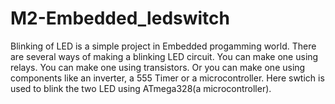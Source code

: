 # M2-Embedded_ledswitch

Blinking of LED is a simple project in Embedded progamming world. There are several ways of making a blinking LED circuit. You can make one using relays. You can make one using transistors. Or you can make one using components like an inverter, a 555 Timer or a microcontroller. Here swtich is used to blink the two LED using ATmega328(a microcontroller).
